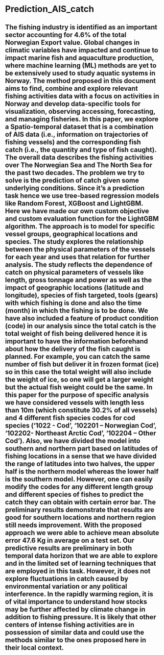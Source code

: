 # Prediction_AIS_catch
## The fishing industry is identified as an important sector accounting for 4.6% of the total Norwegian Export value. Global changes in climatic variables have impacted and continue to impact marine fish and aquaculture production, where machine learning (ML) methods are yet to be extensively used to study aquatic systems in Norway. The method proposed in this document aims to find, combine and explore relevant fishing activities data with a focus on activities in Norway and develop data-specific tools for visualization, observing accessing, forecasting, and managing fisheries. In this paper, we explore a Spatio-temporal dataset that is a combination of AIS data (i.e., information on trajectories of fishing vessels) and the corresponding fish catch (i.e., the quantity and type of fish caught). The overall data describes the fishing activities over The Norwegian Sea and The North Sea for the past two decades. The problem we try to solve is the prediction of catch given some underlying conditions. Since it’s a prediction task hence we use tree-based regression models like Random Forest, XGBoost and LightGBM. Here we have made our own custom objective and custom evaluation function for the LightGBM algorithm. The approach is to model for specific vessel groups, geographical locations and species. The study explores the relationship between the physical parameters of the vessels for each year and uses that relation for further analysis. The study reflects the dependence of catch on physical parameters of vessels like length, gross tonnage and power as well as the impact of geographic locations (latitude and longitude), species of fish targeted, tools (gears) with which fishing is done and also the time (month) in which the fishing is to be done. We have also included a feature of product condition (code) in our analysis since the total catch is the total weight of fish being delivered hence it is important to have the information beforehand about how the delivery of the fish caught is planned. For example, you can catch the same number of fish but deliver it in frozen format (ice) so in this case the total weight will also include the weight of ice, so one will get a larger weight but the actual fish weight could be the same.  In this paper for the purpose of specific analysis we have considered vessels with length less than 10m (which constitute 30.2% of all vessels) and 4 different fish species codes for cod species (‘1022 - Cod’, ‘102201 – Norwegian Cod’, ‘102202- Northeast Arctic Cod’, ‘102204 – Other Cod’). Also, we have divided the model into southern and northern part based on latitudes of fishing locations in a sense that we have divided the range of latitudes into two halves, the upper half is the northern model whereas the lower half is the southern model. However, one can easily modify the codes for any different length group and different species of fishes to predict the catch they can obtain with certain error bar. The preliminary results demonstrate that results are good for southern locations and northern region still needs improvement. With the proposed approach we were able to achieve mean absolute error 47.6 Kg in average on a test set. Our predictive results are preliminary in both temporal data horizon that we are able to explore and in the limited set of learning techniques that are employed in this task. However, it does not explore fluctuations in catch caused by environmental variation or any political interference. In the rapidly warming region, it is of vital importance to understand how stocks may be further affected by climate change in addition to fishing pressure. It is likely that other centers of intense fishing activities are in possession of similar data and could use the methods similar to the ones proposed here in their local context.
